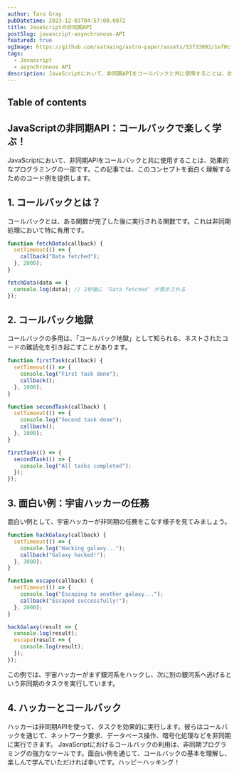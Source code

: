 ```yaml
---
author: Taro Gray
pubDatetime: 2023-12-03T04:57:00.007Z
title: JavaScriptの非同期API
postSlug: javascript-asynchronous-API
featured: true
ogImage: https://github.com/satnaing/astro-paper/assets/53733092/1ef0cf03-8137-4d67-ac81-84a032119e3a
tags:
  - Javascript
  - asynchronous API
description: JavaScriptにおいて、非同期APIをコールバックと共に使用することは、効果的なプログラミングの一部です。この記事では、このコンセプトを面白く理解するためのコード例を提供します。
---
```


## Table of contents

## JavaScriptの非同期API：コールバックで楽しく学ぶ！

JavaScriptにおいて、非同期APIをコールバックと共に使用することは、効果的なプログラミングの一部です。この記事では、このコンセプトを面白く理解するためのコード例を提供します。

## 1. コールバックとは？

コールバックとは、ある関数が完了した後に実行される関数です。これは非同期処理において特に有用です。

```javascript
function fetchData(callback) {
  setTimeout(() => {
    callback("Data fetched");
  }, 2000);
}

fetchData(data => {
  console.log(data); // 2秒後に 'Data fetched' が表示される
});
```

## 2. コールバック地獄

コールバックの多用は、「コールバック地獄」として知られる、ネストされたコードの難読化を引き起こすことがあります。

```javascript
function firstTask(callback) {
  setTimeout(() => {
    console.log("First task done");
    callback();
  }, 1000);
}

function secondTask(callback) {
  setTimeout(() => {
    console.log("Second task done");
    callback();
  }, 1000);
}

firstTask(() => {
  secondTask(() => {
    console.log("All tasks completed");
  });
});
```

## 3. 面白い例：宇宙ハッカーの任務

面白い例として、宇宙ハッカーが非同期の任務をこなす様子を見てみましょう。

```javascript
function hackGalaxy(callback) {
  setTimeout(() => {
    console.log("Hacking galaxy...");
    callback("Galaxy hacked!");
  }, 3000);
}

function escape(callback) {
  setTimeout(() => {
    console.log("Escaping to another galaxy...");
    callback("Escaped successfully!");
  }, 2000);
}

hackGalaxy(result => {
  console.log(result);
  escape(result => {
    console.log(result);
  });
});
```

この例では、宇宙ハッカーがまず銀河系をハックし、次に別の銀河系へ逃げるという非同期のタスクを実行しています。

## 4. ハッカーとコールバック

ハッカーは非同期APIを使って、タスクを効果的に実行します。彼らはコールバックを通じて、ネットワーク要求、データベース操作、暗号化処理などを非同期に実行できます。
JavaScriptにおけるコールバックの利用は、非同期プログラミングの強力なツールです。面白い例を通じて、コールバックの基本を理解し、楽しんで学んでいただければ幸いです。ハッピーハッキング！
